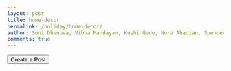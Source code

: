 ```yaml
---
layout: post
title: home-decor
permalink: /holiday/home-decor/
author: Soni Dhenuva, Vibha Mandayam, Kushi Gade, Nora Ahadian, Spencer Lyons
comments: true
---
```

<!-- Button to trigger the form display -->
<button id="showFormButton">Create a Post</button>

<!-- New Post Form (hidden initially) -->
<div class="post-form-container" id="post-form" style="display: none;">
  <h2>Create a Post</h2>
  <form id="postForm">
    <label for="title">Item Name:</label>
    <input type="text" id="title" name="title" required>
    <p></p>
    <label for="comment">Comment:</label>
    <textarea id="comment" name="comment" required></textarea>
    <p></p>
    <!-- Dropdown for Age Range (acting as channel_id) -->
    <label for="channel-select">Age Range:</label>
    <select id="channel-select" name="channel">
      <option value="1">Teenage Girls (11-15)</option>
      <option value="2">Teenage Boys (11-15)</option>
      <option value="3">Toddlers</option>
      <option value="4">Adults</option>
    </select>
    <button type="submit">Add Post</button>
  </form>
</div>

<!-- Embedded JavaScript -->
<script>
  document.getElementById('showFormButton').addEventListener('click', function () {
    const formContainer = document.getElementById('post-form');
    formContainer.style.display = 'block';  // Show the form
  });

  // Handle form submission
  document.getElementById('postForm').addEventListener('submit', async (e) => {
    e.preventDefault();

    const title = document.getElementById('title').value;
    const comment = document.getElementById('comment').value;
    const channel_id = document.getElementById('channel-select').value; // Use the selected value as channel_id

    // Prepare the data to be sent to the backend
    const postData = {
      title: title,
      comment: comment,
      channel_id: channel_id
    };

    try {
      const response = await fetch(`${pythonURI}/api/post`, {
        method: 'POST',
        headers: { 'Content-Type': 'application/json' },
        body: JSON.stringify(postData)
      });

      if (!response.ok) throw new Error('Failed to add post: ' + response.statusText);
      alert("Post added successfully!");

    } catch (error) {
      console.error('Error adding post:', error);
    }
  });
</script>
